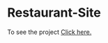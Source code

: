# Restaurant-Site
To see the project <a href="https://solankipawan.github.io/Restaurant-Site/"> Click here. </a>

